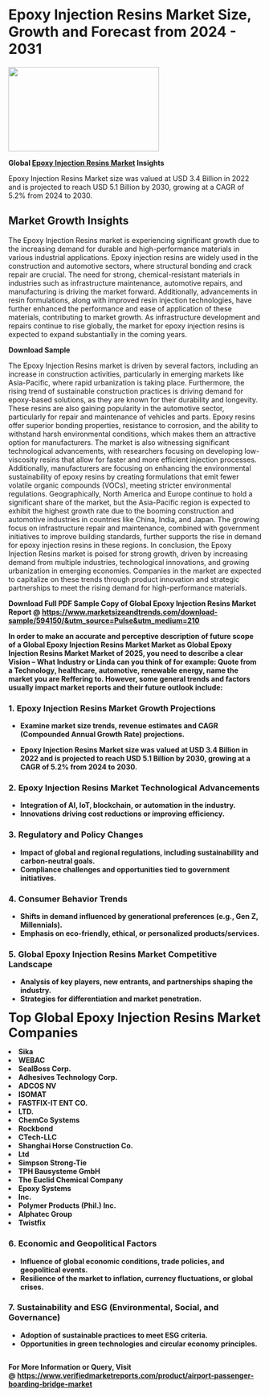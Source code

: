 <H1>Epoxy Injection Resins Market Size, Growth and Forecast from 2024 - 2031</H1><img class="aligncenter size-medium wp-image-584254" src="https://thirdeyenews.in/wp-content/uploads/2024/09/Global-Market-Research-300x168.jpeg" alt="" width="300" height="168" /><p><strong>Global&nbsp;<a href="https://www.marketsizeandtrends.com/download-sample/594150/&amp;utm_source=Pulse&amp;utm_medium=210">Epoxy Injection Resins Market</a> Insights</strong></p><p>Epoxy Injection Resins Market size was valued at USD 3.4 Billion in 2022 and is projected to reach USD 5.1 Billion by 2030, growing at a CAGR of 5.2% from 2024 to 2030.</p><p><h2>Market Growth Insights</h2> <p>The Epoxy Injection Resins market is experiencing significant growth due to the increasing demand for durable and high-performance materials in various industrial applications. Epoxy injection resins are widely used in the construction and automotive sectors, where structural bonding and crack repair are crucial. The need for strong, chemical-resistant materials in industries such as infrastructure maintenance, automotive repairs, and manufacturing is driving the market forward. Additionally, advancements in resin formulations, along with improved resin injection technologies, have further enhanced the performance and ease of application of these materials, contributing to market growth. As infrastructure development and repairs continue to rise globally, the market for epoxy injection resins is expected to expand substantially in the coming years.</p> <p><strong>Download Sample</strong></p> <p>The Epoxy Injection Resins market is driven by several factors, including an increase in construction activities, particularly in emerging markets like Asia-Pacific, where rapid urbanization is taking place. Furthermore, the rising trend of sustainable construction practices is driving demand for epoxy-based solutions, as they are known for their durability and longevity. These resins are also gaining popularity in the automotive sector, particularly for repair and maintenance of vehicles and parts. Epoxy resins offer superior bonding properties, resistance to corrosion, and the ability to withstand harsh environmental conditions, which makes them an attractive option for manufacturers. The market is also witnessing significant technological advancements, with researchers focusing on developing low-viscosity resins that allow for faster and more efficient injection processes. Additionally, manufacturers are focusing on enhancing the environmental sustainability of epoxy resins by creating formulations that emit fewer volatile organic compounds (VOCs), meeting stricter environmental regulations. Geographically, North America and Europe continue to hold a significant share of the market, but the Asia-Pacific region is expected to exhibit the highest growth rate due to the booming construction and automotive industries in countries like China, India, and Japan. The growing focus on infrastructure repair and maintenance, combined with government initiatives to improve building standards, further supports the rise in demand for epoxy injection resins in these regions. In conclusion, the Epoxy Injection Resins market is poised for strong growth, driven by increasing demand from multiple industries, technological innovations, and growing urbanization in emerging economies. Companies in the market are expected to capitalize on these trends through product innovation and strategic partnerships to meet the rising demand for high-performance materials. <p><strong></p><p><span class=""><strong>Download Full PDF Sample Copy of Global Epoxy Injection Resins Market Report</strong> @ <a href="https://www.marketsizeandtrends.com/download-sample/594150/&amp;utm_source=Pulse&amp;utm_medium=210" target="_blank">https://www.marketsizeandtrends.com/download-sample/594150/&amp;utm_source=Pulse&amp;utm_medium=210</a></span></p><p>In order to make an accurate and perceptive description of future scope of a Global&nbsp;Epoxy Injection Resins Market Market as Global&nbsp;Epoxy Injection Resins Market Market of 2025, you need to describe a clear Vision &ndash; What Industry or Linda can you think of for example: Quote from a Technology, healthcare, automotive, renewable energy, name the market you are Reffering to. However, some general trends and factors usually impact market reports and their future outlook include:</p><h3>1.&nbsp;<strong>Epoxy Injection Resins Market Growth Projections</strong></h3><ul><li>Examine market size trends, revenue estimates and CAGR (Compounded Annual Growth Rate) projections.</li><li><p>Epoxy Injection Resins Market size was valued at USD 3.4 Billion in 2022 and is projected to reach USD 5.1 Billion by 2030, growing at a CAGR of 5.2% from 2024 to 2030.</p></li></ul><h3>2.&nbsp;<strong>Epoxy Injection Resins Market Technological Advancements</strong></h3><ul><li>Integration of AI, IoT, blockchain, or automation in the industry.</li><li>Innovations driving cost reductions or improving efficiency.</li></ul><h3>3.&nbsp;<strong>Regulatory and Policy Changes</strong></h3><ul><li>Impact of global and regional regulations, including sustainability and carbon-neutral goals.</li><li>Compliance challenges and opportunities tied to government initiatives.</li></ul><h3>4.&nbsp;<strong>Consumer Behavior Trends</strong></h3><ul><li>Shifts in demand influenced by generational preferences (e.g., Gen Z, Millennials).</li><li>Emphasis on eco-friendly, ethical, or personalized products/services.</li></ul><h3>5.&nbsp;<strong>Global Epoxy Injection Resins Market Competitive Landscape</strong></h3><ul><li>Analysis of key players, new entrants, and partnerships shaping the industry.</li><li>Strategies for differentiation and market penetration.</li></ul><p data-pm-slice="1 1 []"><span style="color: inherit; font-family: inherit; font-size: 25px;">Top Global Epoxy Injection Resins Market Companies</span></p><div class="" data-test-id=""><p><li>Sika</li><li> WEBAC</li><li> SealBoss Corp.</li><li> Adhesives Technology Corp.</li><li> ADCOS NV</li><li> ISOMAT</li><li> FASTFIX-IT ENT CO.</li><li> LTD.</li><li> ChemCo Systems</li><li> Rockbond</li><li> CTech-LLC</li><li> Shanghai Horse Construction Co.</li><li> Ltd</li><li> Simpson Strong-Tie</li><li> TPH Bausysteme GmbH</li><li> The Euclid Chemical Company</li><li> Epoxy Systems</li><li> Inc.</li><li> Polymer Products (Phil.) Inc.</li><li> Alphatec Group</li><li> Twistfix</li></p></div><h3>6.&nbsp;<strong>Economic and Geopolitical Factors</strong></h3><ul><li>Influence of global economic conditions, trade policies, and geopolitical events.</li><li>Resilience of the market to inflation, currency fluctuations, or global crises.</li></ul><h3>7.&nbsp;<strong>Sustainability and ESG (Environmental, Social, and Governance)</strong></h3><ul><li>Adoption of sustainable practices to meet ESG criteria.</li><li>Opportunities in green technologies and circular economy principles.</li></ul><h2><strong style="font-size: 14px;">For More Information or Query, Visit @&nbsp;</strong><a style="background-color: #ffffff; font-size: 14px;" href="https://www.marketsizeandtrends.com/report/epoxy-injection-resins-market/" target="_blank">https://www.verifiedmarketreports.com/product/airport-passenger-boarding-bridge-market</a></h2>
